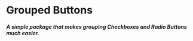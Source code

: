 # Grouped Buttons
##### A simple package that makes grouping Checkboxes and Radio Buttons much easier.